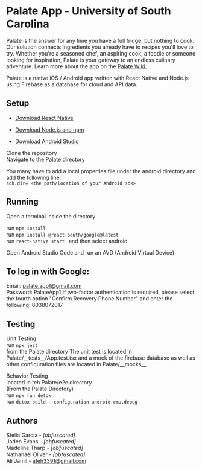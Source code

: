 # Palate App - University of South Carolina

Palate is the answer for any time you have a full fridge, but nothing to cook. Our solution connects ingredients you already have to recipes you'll love to try. Whether you're a seasoned chef, an aspiring cook, a foodie or someone looking for inspiration, Palate is your gateway to an endless culinary adventure. Learn more about the app on the [Palate Wiki.](https://github.com/SCCapstone/NeedANameBro/wiki)

Palate is a native iOS / Android app written with React Native and Node.js using Firebase as a database for cloud and API data.

## Setup

* [Download React Native](https://reactnative.dev/docs/environment-setup?guide=quickstart)<br>
* [Download Node.js and npm](https://docs.npmjs.com/downloading-and-installing-node-js-and-npm)

* [Download Android Studio](https://developer.android.com/studio?gclid=CjwKCAjwv-2pBhB-EiwAtsQZFK0UQaaPkNrGXL6IpTmWtKQghdOEpHa712ju9MeNli6E3b1Q3_WFDhoCab0QAvD_BwE&gclsrc=aw.ds)

Clone the repository<br> 
Navigate to the Palate directory 

You many have to add a local.properties file under the android directory and add the following line: <br>
  ```sdk.dir= <the path/location of your Android sdk>```
 
## Running

Open a terminal inside the directory

run  ```npm install ```<br>
run  ```npm install @react-oauth/google@latest ```<br>
run  ```react-native start ``` and then select android

Open Android Studio Code and run an AVD (Android Virtual Device)

## To log in with Google:

Email: palate.app1@gmail.com <br>
Password: PalateApp1
If two-factor authentication is required, please select the fourth option "Confirm Recovery Phone Number" and enter the following: 8038072017

## Testing
Unit Testing <br>
run  ```npx jest ```<br> from the Palate directory
The unit test is located in Palate/\_\_tests__/App.test.tsx and a mock of the firebase database as well as other configuration files are located in Palate/\_\_mocks__ 

Behavior Testing <br>
located in teh Palate/e2e directory  
(From the Palate Directory)  
run  ```npx run detox ```<br> 
run  ```detox build --configuration android.emu.debug ```<br>

## Authors
Stella Garcia - _[obfuscated]_ <br>
Jaden Evans - _[obfuscated]_ <br>
Madeline Tharp - _[obfuscated]_ <br>
Nathanael Oliver - _[obfuscated]_ <br>
Ali Jamil - ateh3391@gmail.com
